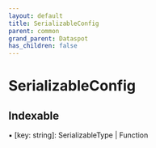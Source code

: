 ```yaml
---
layout: default
title: SerializableConfig
parent: common
grand_parent: Dataspot
has_children: false
---
```


# SerializableConfig

## Indexable

▪ [key: string]: SerializableType \| Function
